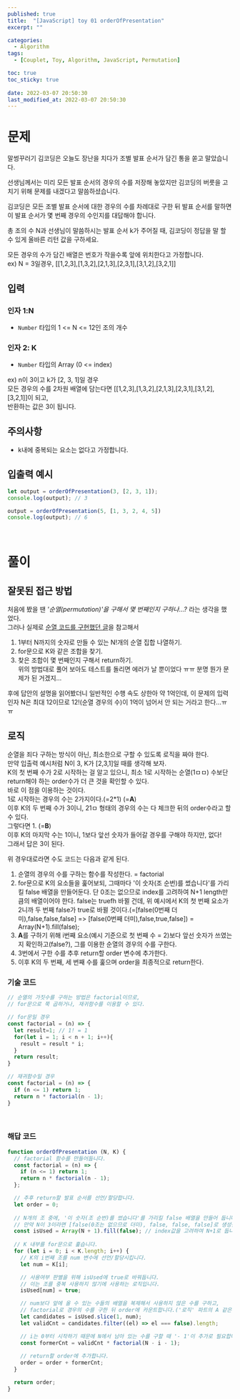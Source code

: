 ```yaml
---
published: true
title:  "[JavaScript] toy 01 orderOfPresentation"
excerpt: ""

categories:
  - Algorithm
tags:
  - [Couplet, Toy, Algorithm, JavaScript, Permutation]

toc: true
toc_sticky: true
 
date: 2022-03-07 20:50:30
last_modified_at: 2022-03-07 20:50:30
---
```


# 문제
말썽꾸러기 김코딩은 오늘도 장난을 치다가 조별 발표 순서가 담긴 통을 쏟고 말았습니다.  

선생님께서는 미리 모든 발표 순서의 경우의 수를 저장해 놓았지만 김코딩의 버릇을 고치기 위해 문제를 내겠다고 말씀하셨습니다.  

김코딩은 모든 조별 발표 순서에 대한 경우의 수를 차례대로 구한 뒤 발표 순서를 말하면 이 발표 순서가 몇 번째 경우의 수인지를 대답해야 합니다.  

총 조의 수 N과 선생님이 말씀하시는 발표 순서 k가 주어질 때, 김코딩이 정답을 말 할 수 있게 올바른 리턴 값을 구하세요.  

모든 경우의 수가 담긴 배열은 번호가 작을수록 앞에 위치한다고 가정합니다.  
ex) N = 3일경우, [[1,2,3],[1,3,2],[2,1,3],[2,3,1],[3,1,2],[3,2,1]]

## 입력
### 인자 1:N
* `Number` 타입의 1 <= N <= 12인 조의 개수  

### 인자 2: K
* `Number` 타입의 Array (0 <= index)  

ex) n이 3이고 k가 [2, 3, 1]일 경우  
모든 경우의 수를 2차원 배열에 담는다면 [[1,2,3],[1,3,2],[2,1,3],[2,3,1],[3,1,2],[3,2,1]]이 되고,  
반환하는 값은 3이 됩니다.

## 주의사항
* k내에 중복되는 요소는 없다고 가정합니다.  

## 입출력 예시
```js
let output = orderOfPresentation(3, [2, 3, 1]);
console.log(output); // 3

output = orderOfPresentation(5, [1, 3, 2, 4, 5])
console.log(output); // 6
```
<br>

# 풀이  

## 잘못된 접근 방법  
처음에 봤을 땐 *'순열(permutation)'을 구해서 몇 번째인지 구하나...?* 라는 생각을 했었다.  
그러나 실제로 [순열 코드를 구현했던 글](https://siri-syl.github.io/algorithm/study-permutation/)을 참고해서  
1. 1부터 N까지의 숫자로 만들 수 있는 N!개의 순열 집합 나열하기.  
2. for문으로 K와 같은 조합을 찾기.  
3. 찾은 조합이 몇 번째인지 구해서 return하기.  
위의 방법대로 풀어 보아도 테스트를 돌리면 에러가 날 뿐이었다 ㅠㅠ 분명 뭔가 문제가 된 거겠지...  

후에 답안의 설명을 읽어봤더니 일반적인 수행 속도 상한아 약 1억인데, 이 문제의 입력 인자 N은 최대 12이므로 12!(순열 경우의 수)이 1억이 넘어서 안 되는 거라고 한다...ㅠㅠ  

## 로직  

순열을 죄다 구하는 방식이 아닌, 최소한으로 구할 수 있도록 로직을 짜야 한다.  
만약 입출력 예시처럼 N이 3, K가 [2,3,1]일 때를 생각해 보자.  
K의 첫 번째 수가 2로 시작하는 걸 알고 있으니, 최소 1로 시작하는 순열(1ㅁㅁ) 수보단 return해야 하는 order수가 더 큰 것을 확인할 수 있다.  
바로 이 점을 이용하는 것이다.  
1로 시작하는 경우의 수는 2가지이다.(=2*1) (=**A**)  
이후 K의 두 번째 수가 3이니, 21ㅁ 형태의 경우의 수는 다 체크한 뒤의 order수라고 할 수 있다.  
그렇다면 1. (=**B**)  
이후 K의 마지막 수는 1이니, 1보다 앞선 숫자가 들어갈 경우를 구해야 하지만, 없다!  
그래서 답은 3이 된다.  

위 경우대로라면 수도 코드는 다음과 같게 된다.  

1. 순열의 경우의 수를 구하는 함수를 작성한다. = factorial  
2. for문으로 K의 요소들을 훑어보되, 그때마다 '이 숫자(조 순번)를 썼습니다'를 가리킬 false 배열을 만들어둔다. 단 0조는 없으므로 index를 고려하여 N+1 length만큼의 배열이어야 한다. false는 truefh 바뀔 건데, 위 예시에서 K의 첫 번째 요소가 2니까 두 번째 false가 true로 바뀔 것이다.(=[false(0번째 더미),false,false,false] => [false(0번째 더미),false,true,false]) = Array(N+1).fill(false);
3. **A**를 구하기 위해 i번째 요소(예시 기준으로 첫 번째 수 = 2)보다 앞선 숫자가 쓰였는지 확인하고(false?), 그를 이용한 순열의 경우의 수를 구한다.  
4. 3번에서 구한 수를 추후 return할 order 변수에 추가한다.  
5. 이후 K의 두 번째, 세 번째 수를 훑으며 order을 최종적으로 return한다.  

### 기술 코드
```js
// 순열의 가짓수를 구하는 방법은 factorial이므로,
// for문으로 쭉 곱하거나, 재귀함수를 이용할 수 있다.

// for문일 경우
const factorial = (n) => {
  let result=1; // 1! = 1
  for(let i = 1; i < n + 1; i++){
    result = result * i;
  }
  return result;
}

// 재귀함수일 경우
const factorial = (n) => {
  if (n <= 1) return 1;
  return n * factorial(n - 1);
}
```

<br>

### 해답 코드
```js
function orderOfPresentation (N, K) {
  // factorial 함수를 만들어둡니다.
  const factorial = (n) => {
    if (n <= 1) return 1;
    return n * factorial(n - 1);
  };

  // 추후 return할 발표 순서를 선언/할당합니다.
  let order = 0;
  
  // N개의 조 중에, '이 숫자(조 순번)를 썼습니다'를 가리킬 false 배열을 만들어 둡니다.
  // 만약 N이 3이라면 [false(0조는 없으므로 더미), false, false, false]로 생성됩니다.
  const isUsed = Array(N + 1).fill(false); // index값을 고려하여 N+1로 둡니다.
  
  // K 내부를 for문으로 훑습니다.
  for (let i = 0; i < K.length; i++) {
    // K의 i번째 조를 num 변수에 선언/할당시킵니다.
    let num = K[i];

    // 사용여부 판별을 위해 isUsed에 true로 바꿔둡니다.
    // 이는 조를 중복 사용하지 않기에 사용하는 로직입니다.
    isUsed[num] = true;

    // num보다 앞에 올 수 있는 수들의 배열을 복제해서 사용하지 않은 수를 구하고,
    // factorial로 경우의 수를 구한 뒤 order에 카운트합니다.('로직' 파트의 A 같은 상황)
    let candidates = isUsed.slice(1, num);
    let validCnt = candidates.filter((el) => el === false).length;

    // i는 0부터 시작하기 때문에 N에서 남아 있는 수를 구할 때 '- 1'이 추가로 필요합니다.
    const formerCnt = validCnt * factorial(N - i - 1); 
    
    // return할 order에 추가합니다.
    order = order + formerCnt;
  }

  return order;
}
```
